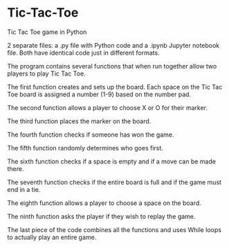 # Tic-Tac-Toe
Tic Tac Toe game in Python

2 separate files: a .py file with Python code and a .ipynb Jupyter notebook file.  Both have identical code just in different formats.

The program contains several functions that when run together allow two players to play Tic Tac Toe.

The first function creates and sets up the board.  Each space on the Tic Tac Toe board is assigned a number (1-9) based on the number pad.

The second function allows a player to choose X or O for their marker.

The third function places the marker on the board.

The fourth function checks if someone has won the game.

The fifth function randomly determines who goes first.

The sixth function checks if a space is empty and if a move can be made there.

The seventh function checks if the entire board is full and if the game must end in a tie.

The eighth function allows a player to choose a space on the board.

The ninth function asks the player if they wish to replay the game.

The last piece of the code combines all the functions and uses While loops to actually play an entire game.
